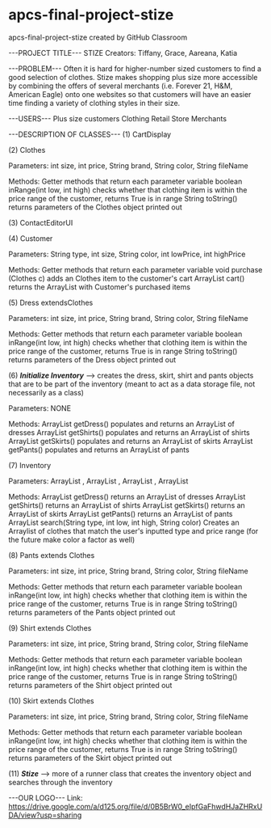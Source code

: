 # apcs-final-project-stize
apcs-final-project-stize created by GitHub Classroom

---PROJECT TITLE---
STIZE
Creators: Tiffany, Grace, Aareana, Katia

---PROBLEM---
Often it is hard for higher-number sized customers to find a good selection of clothes. Stize makes shopping plus size more accessible by combining the offers of several merchants (i.e. Forever 21, H&M, American Eagle) onto one websites so that customers will have an easier time finding a variety of clothing styles in their size.

---USERS---
Plus size customers
Clothing Retail Store Merchants

---DESCRIPTION OF CLASSES---
(1) CartDisplay

(2) Clothes

Parameters: int size, int price, String brand, String color, String fileName

Methods:
Getter methods that return each parameter variable
boolean inRange(int low, int high)
    checks whether that clothing item is within the price range of the customer, returns True is in range
String toString()
    returns parameters of the Clothes object printed out 

(3) ContactEditorUI

(4) Customer

Parameters: String type, int size, String color, int lowPrice, int highPrice

Methods:
Getter methods that return each parameter variable
void purchase (Clothes c)
    adds an Clothes item to the customer's cart
ArrayList<Clothes> cart()
    returns the ArrayList with Customer's purchased items

(5) Dress extendsClothes

Parameters: int size, int price, String brand, String color, String fileName

Methods:
Getter methods that return each parameter variable
boolean inRange(int low, int high)
    checks whether that clothing item is within the price range of the customer, returns True is in range
String toString()
    returns parameters of the Dress object printed out 

(6) ***Initialize Inventory*** --> creates the dress, skirt, shirt and pants objects that are to be part of the inventory (meant to act as a data storage file, not necessarily as a class)

Parameters: NONE

Methods: 
ArrayList<Dress> getDress()
    populates and returns an ArrayList of dresses
ArrayList<Shirt> getShirts()
    populates and returns an ArrayList of shirts
ArrayList<Skirt> getSkirts()
    populates and returns an ArrayList of skirts
ArrayList<Pants> getPants()
    populates and returns an ArrayList of pants


(7) Inventory

Parameters: ArrayList <Pants>, ArrayList <Dress>, ArrayList <Shirt>, ArrayList <Skirt>

Methods: 
ArrayList<Dress> getDress()
    returns an ArrayList of dresses
ArrayList<Shirt> getShirts()
    returns an ArrayList of shirts
ArrayList<Skirt> getSkirts()
    returns an ArrayList of skirts
ArrayList<Pants> getPants()
    returns an ArrayList of pants
ArrayList<Clothes> search(String type, int low, int high, String color)
    Creates an Arraylist of clothes that match the user's inputted type and price range (for the future make color a factor as well)


(8) Pants extends Clothes

Parameters: int size, int price, String brand, String color, String fileName

Methods:
Getter methods that return each parameter variable
boolean inRange(int low, int high)
    checks whether that clothing item is within the price range of the customer, returns True is in range
String toString()
    returns parameters of the Pants object printed out 

(9) Shirt extends Clothes

Parameters: int size, int price, String brand, String color, String fileName

Methods:
Getter methods that return each parameter variable
boolean inRange(int low, int high)
    checks whether that clothing item is within the price range of the customer, returns True is in range
String toString()
    returns parameters of the Shirt object printed out 

(10) Skirt extends Clothes

Parameters: int size, int price, String brand, String color, String fileName

Methods:
Getter methods that return each parameter variable
boolean inRange(int low, int high)
    checks whether that clothing item is within the price range of the customer, returns True is in range
String toString()
    returns parameters of the Skirt object printed out 

(11) ***Stize*** --> more of a runner class that creates the inventory object and searches through the inventory 

---OUR LOGO---
Link: https://drive.google.com/a/d125.org/file/d/0B5BrW0_eIpfGaFhwdHJaZHRxUDA/view?usp=sharing
